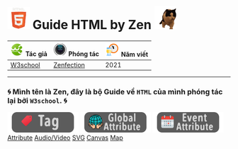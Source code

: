# <img src="https://raw.githubusercontent.com/Zenfection/Image/master/2021/06/21-15-51-28-06-00-18-00-html5.gif" title="" alt="06-00-18-00-html5.gif" width="50"> Guide HTML by Zen <img src="https://raw.githubusercontent.com/Zenfection/Image/master/2021/06/21-15-51-48-13-14-13-12-08-15-27-06-cat_ready.gif" title="" alt="13-14-13-12-08-15-27-06-cat_ready.gif" width="50">

| ![15548dee143968fb4dabbc71016811d6icon  01png](https://raw.githubusercontent.com/Zenfection/Image/master/2021/02/22-21-46-55-15548dee143968fb4dabbc71016811d6_icon%20-%2001.png) Tác giả | ![zencat.png](https://raw.githubusercontent.com/Zenfection/Image/master/2021/02/22-21-50-29-zencat.png) Phóng tác | ![icons8-new_year's_eve.png](https://raw.githubusercontent.com/Zenfection/Image/master/2021/06/21-15-48-42-icons8-new_year's_eve.png) Năm viết |
| ---------------------------------------------------------------------------------------------------------------------------------------------------------------------------------------- | ----------------------------------------------------------------------------------------------------------------- | ---------------------------------------------------------------------------------------------------------------------------------------------- |
| [W3school](https://www.w3schools.com/html)                                                                                                                                               | [Zenfection](https://facebook.com/zenfection)                                                                     | 2021                                                                                                                                           |

---

### 🌀 Mình tên là Zen, đây là bộ Guide về `HTML` của mình phóng tác lại bởi `W3school`.  🌀

<div>
	<a href="https://github.com/Zenfection/HTML/blob/main/Reference/Tag.md"><img src="https://raw.githubusercontent.com/Zenfection/Image/master/2021/06/21-17-35-13-tag.png" width="160px"></a>
	<a href="https://github.com/Zenfection/HTML/blob/main/Reference/GlobalAttributes.md"><img src="https://raw.githubusercontent.com/Zenfection/Image/master/2021/06/21-17-39-11-globalAttribute.png" width="160px"></a>
	<a href="https://github.com/Zenfection/HTML/blob/main/Reference/EventAttributes.md"><img src="https://raw.githubusercontent.com/Zenfection/Image/master/2021/06/21-17-41-11-eventAttribute.png" width="160px"></a>
	<a href="https://github.com/Zenfection/HTML/blob/main/Reference/Attribute.md">Attribute</a>
    <a href="https://github.com/Zenfection/HTML/blob/main/Reference/AudioVideo.md">Audio/Video</a>
	<a href="https://github.com/Zenfection/HTML/blob/main/Reference/SVG.md">SVG</a>
	<a href="https://github.com/Zenfection/HTML/blob/main/Reference/Canvas.md">Canvas</a>
	<a href="https://github.com/Zenfection/HTML/blob/main/Reference/Map.md">Map</a>
</div>
